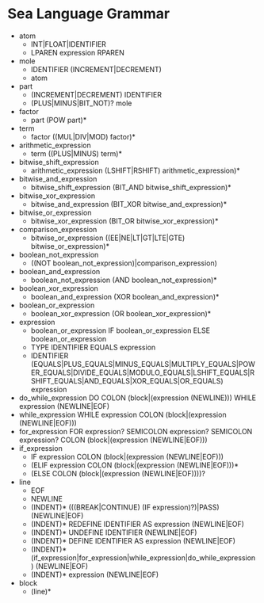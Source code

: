 # Sea Language Grammar

- atom
    * INT|FLOAT|IDENTIFIER
    * LPAREN expression RPAREN
- mole
    * IDENTIFIER (INCREMENT|DECREMENT)
    * atom
- part
    * (INCREMENT|DECREMENT) IDENTIFIER
    * (PLUS|MINUS|BIT_NOT)? mole
- factor
    * part (POW part)*
- term
    * factor ((MUL|DIV|MOD) factor)*
- arithmetic_expression
    * term ((PLUS|MINUS) term)*
- bitwise_shift_expression
    * arithmetic_expression (LSHIFT|RSHIFT) arithmetic_expression)*
- bitwise_and_expression
    * bitwise_shift_expression (BIT_AND bitwise_shift_expression)*
- bitwise_xor_expression
    * bitwise_and_expression (BIT_XOR bitwise_and_expression)*
- bitwise_or_expression
    * bitwise_xor_expression (BIT_OR bitwise_xor_expression)*
- comparison_expression
    * bitwise_or_expression ((EE|NE|LT|GT|LTE|GTE) bitwise_or_expression)*
- boolean_not_expression
    * ((NOT boolean_not_expression)|comparison_expression)
- boolean_and_expression
    * boolean_not_expression (AND boolean_not_expression)*
- boolean_xor_expression
    * boolean_and_expression (XOR boolean_and_expression)*
- boolean_or_expression
    * boolean_xor_expression (OR boolean_xor_expression)*
- expression
    * boolean_or_expression IF boolean_or_expression ELSE boolean_or_expression
    * TYPE IDENTIFIER EQUALS expression
    * IDENTIFIER (EQUALS|PLUS_EQUALS|MINUS_EQUALS|MULTIPLY_EQUALS|POWER_EQUALS|DIVIDE_EQUALS|MODULO_EQUALS|LSHIFT_EQUALS|RSHIFT_EQUALS|AND_EQUALS|XOR_EQUALS|OR_EQUALS) expression
- do_while_expression
    DO COLON (block|(expression (NEWLINE))) WHILE expression (NEWLINE|EOF)
- while_expression
    WHILE expression COLON (block|(expression (NEWLINE|EOF)))
- for_expression
    FOR expression? SEMICOLON expression? SEMICOLON expression? COLON (block|(expression (NEWLINE|EOF)))
- if_expression
    * IF expression COLON (block|(expression (NEWLINE|EOF)))
    * (ELIF expression COLON (block|(expression (NEWLINE|EOF)))*
    * (ELSE COLON (block|(expression (NEWLINE|EOF))))?
- line
    * EOF
    * NEWLINE
    * (INDENT)* (((BREAK|CONTINUE) (IF expression)?)|PASS) (NEWLINE|EOF)
    * (INDENT)* REDEFINE IDENTIFIER AS expression (NEWLINE|EOF)
    * (INDENT)* UNDEFINE IDENTIFIER (NEWLINE|EOF)
    * (INDENT)* DEFINE IDENTIFIER AS expression (NEWLINE|EOF)
    * (INDENT)* (if_expression|for_expression|while_expression|do_while_expression) (NEWLINE|EOF)
    * (INDENT)* expression (NEWLINE|EOF)
- block
    * (line)*
